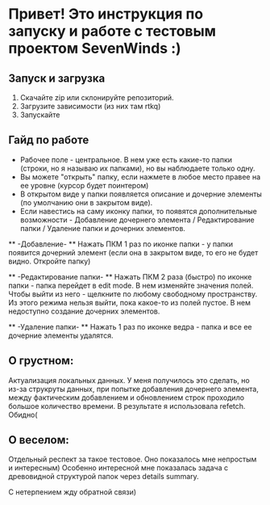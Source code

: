 # Привет! Это инструкция по запуску и работе с тестовым проектом SevenWinds :)

## Запуск и загрузка 
1. Скачайте zip или склонируйте репозиторий.
2. Загрузите зависимости (из них там rtkq)
3. Запускайте

## Гайд по работе 
- Рабочее поле - центральное. В нем уже есть какие-то папки (строки, но я называю их папками), но вы наблюдаете только одну.
- Вы можете "открыть" папку, если нажмете в любое место правее на ее уровне (курсор будет поинтером)
- В открытом виде у папки появляется описание и дочерние элементы (по умолчанию они в закрытом виде).
- Если навестись на саму иконку папки, то появятся дополнительные возможности - Добавление дочернего элемента / Редактирование папки / Удаление папки и дочерних элементов.
  
** -Добавление- ** Нажать ПКМ 1 раз по иконке папки - у папки появится дочерний элемент (если она в закрытом виде, то его не будет видно. Откройте папку)

** -Редактирование папки- ** Нажать ПКМ 2 раза (быстро) по иконке папки - папка перейдет в edit mode. В нем изменяйте значения полей. Чтобы выйти из него - щелкните по любому свободному пространству.
                          Из этого режима нельзя выйти, пока какое-то из полей пустое. В нем недоступно создание дочерних элементов.
                          
** -Удаление папки- ** Нажать 1 раз по иконке ведра - папка и все ее дочерние элементы удалятся.

## О грустном: 
Актуализация локальных данных. У меня получилось это сделать, но из-за струкруты данных, при попытке добавления дочернего элемента, между фактическим добавлением и обновлением строк 
проходило большое количество времени. В результате я использовала refetch. Обидно(

## О веселом: 
Отдельный респект за такое тестовое. Оно показалось мне непростым и интересным) Особенно интересной мне показалась задача с древовидной структурой папок через details summary. 

С нетерпением жду обратной связи)
